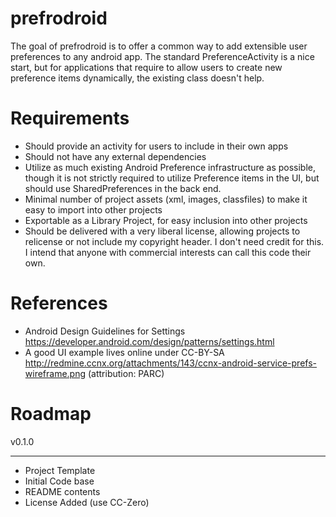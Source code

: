 prefrodroid
===========

The goal of prefrodroid is to offer a common way to add extensible user preferences to any android app.  The standard PreferenceActivity is a nice start, but for applications that require to allow users to create new preference items dynamically, the existing class doesn't help. 

Requirements
============

* Should provide an activity for users to include in their own apps
* Should not have any external dependencies
* Utilize as much existing Android Preference infrastructure as possible, though it is not strictly required to utilize Preference items in the UI, but should use SharedPreferences in the back end.
* Minimal number of project assets (xml, images, classfiles) to make it easy to import into other projects
* Exportable as a Library Project, for easy inclusion into other projects
* Should be delivered with a very liberal license, allowing projects to relicense or not include my copyright header.  I don't need credit for this.  I intend that anyone with commercial interests can call this code their own.

References
==========

* Android Design Guidelines for Settings https://developer.android.com/design/patterns/settings.html
* A good UI example lives online under CC-BY-SA http://redmine.ccnx.org/attachments/143/ccnx-android-service-prefs-wireframe.png (attribution: PARC)

Roadmap
=======

v0.1.0
________

* Project Template
* Initial Code base
* README contents
* License Added (use CC-Zero)
